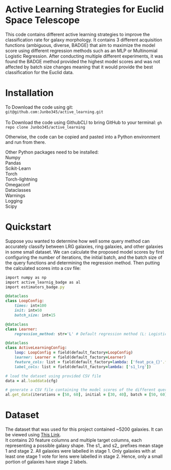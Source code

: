 # **Active Learning Strategies for Euclid Space Telescope**

This code contains different active learning strategies to improve the classification rate for galaxy morphology. It contains 3 different acquisition functions (ambiguous, diverse, BADGE) that aim to maximize the model score using different regression methods such as an MLP or Multinomial Logistic Regression. After conducting multiple different experiments, it was found the BADGE method provided the highest model scores and was not affected by batch size changes meaning that it would provide the best classification for the Euclid data. 

# Installation

To Download the code using git: ```git@github.com:Junbo345/active_learning.git``` <br/>
<br/>
To Download the code using GithubCLI to bring GitHub to your terminal: ```gh repo clone Junbo345/active_learning```
<br/>

Otherwise, the code can be copied and pasted into a Python environment and run from there. <br/>

Other Python packages need to be installed: 
<br/>
Numpy <br/>
Pandas <br/>
Scikit-Learn <br/>
Torch <br/>
Torch-lightning <br/>
Omegaconf <br/>
Dataclasses <br/>
Warnings <br/>
Logging <br/>
Scipy <br/>

# Quickstart

Suppose you wanted to determine how well some query method can accurately classify between LRG galaxies, ring galaxies, and other galaxies in some small dataset. We can calculate the proposed model scores by first configuring the number of iterations, the initial batch, and the batch size of the query functions and determining the regression method. Then putting the calculated scores into a csv file: <br/>

```ruby
import numpy as np
import active_learnig_badge as al
import estimators_badge.py

@dataclass
class LoopConfig:
    times: int=100
    init: int=50
    batch_size: int=15

@dataclass
class Learner:
    regression_method: str='L' # Default regression method (L: Logistic Regression, M: MLPClassifier)

@dataclass
class ActiveLearningConfig:
    loop: LoopConfig = field(default_factory=LoopConfig)
    learner: Learner = field(default_factory=Learner)
    feature_cols: list = field(default_factory=lambda: ['feat_pca_{}'.format(i) for i in range(20)])
    label_cols: list = field(default_factory=lambda: ['s1_lrg'])

# load the dataset using provided CSV file
data = al.loaddata(cfg)

# generate a CSV file containing the model scores of the different query methods
al.get_data(iterations = [50, 60], initial = [30, 40], batch = [50, 60], method = ["pytorch_N","pytorch_N"])
```
# Dataset

The dataset that was used for this project contained ~5200 galaxies. It can be viewed using [This Link](https://docs.google.com/spreadsheets/d/1wNmAqCF6vYWlkeholPEZQDJ1QFmoZ13O5fW1kR5rBoo/edit?gid=1126909556#gid=1126909556). 
<br/> It contains 20 feature columns and multiple target columns, each representing a possible galaxy shape. The s1_ and s2_ prefixes mean stage 1 and stage 2. All galaxies were labelled in stage 1. Only galaxies with at least one stage 1 vote for lens were labelled in stage 2. Hence, only a small portion of galaxies have stage 2 labels.







